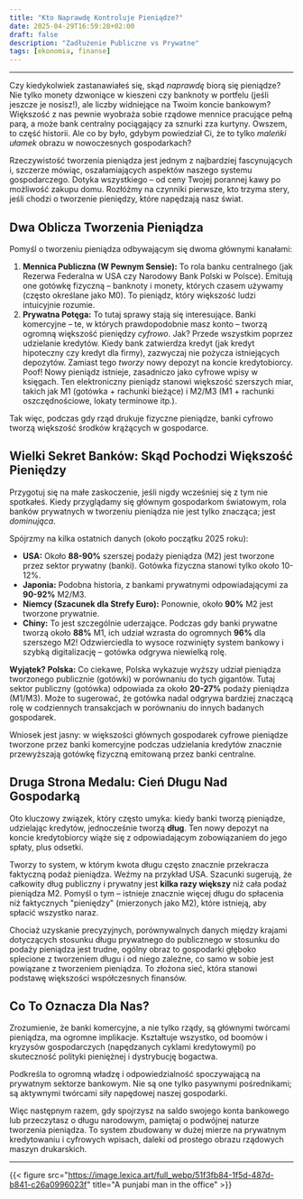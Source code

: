 ```yaml
---
title: "Kto Naprawdę Kontroluje Pieniądze?"
date: 2025-04-29T16:59:28+02:00
draft: false
description: "Zadłużenie Publiczne vs Prywatne"
tags: [ekonomia, finanse]
---
```


---

Czy kiedykolwiek zastanawiałeś się, skąd _naprawdę_ biorą się pieniądze? Nie tylko monety dzwoniące w kieszeni czy banknoty w portfelu (jeśli jeszcze je nosisz!), ale liczby widniejące na Twoim koncie bankowym? Większość z nas pewnie wyobraża sobie rządowe mennice pracujące pełną parą, a może bank centralny pociągający za sznurki zza kurtyny. Owszem, to część historii. Ale co by było, gdybym powiedział Ci, że to tylko _maleńki ułamek_ obrazu w nowoczesnych gospodarkach?

Rzeczywistość tworzenia pieniądza jest jednym z najbardziej fascynujących i, szczerze mówiąc, oszałamiających aspektów naszego systemu gospodarczego. Dotyka wszystkiego – od ceny Twojej porannej kawy po możliwość zakupu domu. Rozłóżmy na czynniki pierwsze, kto trzyma stery, jeśli chodzi o tworzenie pieniędzy, które napędzają nasz świat.

## Dwa Oblicza Tworzenia Pieniądza

Pomyśl o tworzeniu pieniądza odbywającym się dwoma głównymi kanałami:

1.  **Mennica Publiczna (W Pewnym Sensie):** To rola banku centralnego (jak Rezerwa Federalna w USA czy Narodowy Bank Polski w Polsce). Emitują one gotówkę fizyczną – banknoty i monety, których czasem używamy (często określane jako M0). To pieniądz, który większość ludzi intuicyjnie rozumie.
2.  **Prywatna Potęga:** To tutaj sprawy stają się interesujące. Banki komercyjne – te, w których prawdopodobnie masz konto – tworzą ogromną większość pieniędzy _cyfrowo_. Jak? Przede wszystkim poprzez udzielanie kredytów. Kiedy bank zatwierdza kredyt (jak kredyt hipoteczny czy kredyt dla firmy), zazwyczaj nie pożycza istniejących depozytów. Zamiast tego _tworzy_ nowy depozyt na koncie kredytobiorcy. Poof! Nowy pieniądz istnieje, zasadniczo jako cyfrowe wpisy w księgach. Ten elektroniczny pieniądz stanowi większość szerszych miar, takich jak M1 (gotówka + rachunki bieżące) i M2/M3 (M1 + rachunki oszczędnościowe, lokaty terminowe itp.).

Tak więc, podczas gdy rząd drukuje fizyczne pieniądze, banki cyfrowo tworzą większość środków krążących w gospodarce.

## Wielki Sekret Banków: Skąd Pochodzi Większość Pieniędzy

Przygotuj się na małe zaskoczenie, jeśli nigdy wcześniej się z tym nie spotkałeś. Kiedy przyglądamy się głównym gospodarkom światowym, rola banków prywatnych w tworzeniu pieniądza nie jest tylko znacząca; jest _dominująca_.

Spójrzmy na kilka ostatnich danych (około początku 2025 roku):

- **USA:** Około **88-90%** szerszej podaży pieniądza (M2) jest tworzone przez sektor prywatny (banki). Gotówka fizyczna stanowi tylko około 10-12%.
- **Japonia:** Podobna historia, z bankami prywatnymi odpowiadającymi za **90-92%** M2/M3.
- **Niemcy (Szacunek dla Strefy Euro):** Ponownie, około **90%** M2 jest tworzone prywatnie.
- **Chiny:** To jest szczególnie uderzające. Podczas gdy banki prywatne tworzą około **88%** M1, ich udział wzrasta do ogromnych **96%** dla szerszego M2! Odzwierciedla to wysoce rozwinięty system bankowy i szybką digitalizację – gotówka odgrywa niewielką rolę.

**Wyjątek? Polska:** Co ciekawe, Polska wykazuje wyższy udział pieniądza tworzonego publicznie (gotówki) w porównaniu do tych gigantów. Tutaj sektor publiczny (gotówka) odpowiada za około **20-27%** podaży pieniądza (M1/M3). Może to sugerować, że gotówka nadal odgrywa bardziej znaczącą rolę w codziennych transakcjach w porównaniu do innych badanych gospodarek.

Wniosek jest jasny: w większości głównych gospodarek cyfrowe pieniądze tworzone przez banki komercyjne podczas udzielania kredytów znacznie przewyższają gotówkę fizyczną emitowaną przez banki centralne.

## Druga Strona Medalu: Cień Długu Nad Gospodarką

Oto kluczowy związek, który często umyka: kiedy banki tworzą pieniądze, udzielając kredytów, jednocześnie tworzą **dług**. Ten nowy depozyt na koncie kredytobiorcy wiąże się z odpowiadającym zobowiązaniem do jego spłaty, plus odsetki.

Tworzy to system, w którym kwota długu często znacznie przekracza faktyczną podaż pieniądza. Weźmy na przykład USA. Szacunki sugerują, że całkowity dług publiczny i prywatny jest **kilka razy większy** niż cała podaż pieniądza M2. Pomyśl o tym – istnieje znacznie więcej długu do spłacenia niż faktycznych "pieniędzy" (mierzonych jako M2), które istnieją, aby spłacić wszystko naraz.

Chociaż uzyskanie precyzyjnych, porównywalnych danych między krajami dotyczących stosunku długu prywatnego do publicznego w stosunku do podaży pieniądza jest trudne, ogólny obraz to gospodarki głęboko splecione z tworzeniem długu i od niego zależne, co samo w sobie jest powiązane z tworzeniem pieniądza. To złożona sieć, która stanowi podstawę większości współczesnych finansów.

## Co To Oznacza Dla Nas?

Zrozumienie, że banki komercyjne, a nie tylko rządy, są głównymi twórcami pieniądza, ma ogromne implikacje. Kształtuje wszystko, od boomów i kryzysów gospodarczych (napędzanych cyklami kredytowymi) po skuteczność polityki pieniężnej i dystrybucję bogactwa.

Podkreśla to ogromną władzę i odpowiedzialność spoczywającą na prywatnym sektorze bankowym. Nie są one tylko pasywnymi pośrednikami; są aktywnymi twórcami siły napędowej naszej gospodarki.

Więc następnym razem, gdy spojrzysz na saldo swojego konta bankowego lub przeczytasz o długu narodowym, pamiętaj o podwójnej naturze tworzenia pieniądza. To system zbudowany w dużej mierze na prywatnym kredytowaniu i cyfrowych wpisach, daleki od prostego obrazu rządowych maszyn drukarskich.

---

{{< figure src="https://image.lexica.art/full_webp/51f3fb84-1f5d-487d-b841-c26a0996023f" title="A punjabi man in the office" >}}
